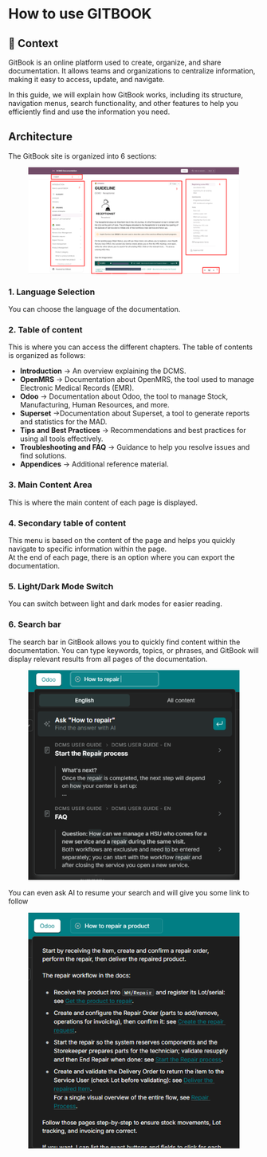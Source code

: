 # How to use GITBOOK

## **🧭** Context&#x20;

GitBook is an online platform used to create, organize, and share documentation. It allows teams and organizations to centralize information, making it easy to access, update, and navigate.

In this guide, we will explain how GitBook works, including its structure, navigation menus, search functionality, and other features to help you efficiently find and use the information you need.

## Architecture

The GitBook site is organized into 6 sections:

<figure><img src=".gitbook/assets/image (12).png" alt=""><figcaption></figcaption></figure>

### **1. Language Selection**

You can choose the language of the documentation.

### **2. Table of content**

This is where you can access the different chapters. The table of contents is organized as follows:

* **Introduction** → An overview explaining the DCMS.
* **OpenMRS** → Documentation about OpenMRS, the tool used to manage Electronic Medical Records (EMR).
* **Odoo** → Documentation about Odoo, the tool to manage Stock, Manufacturing, Human Resources, and more.
* **Superset** →Documentation about Superset, a tool to generate reports and statistics for the MAD.
* **Tips and Best Practices** → Recommendations and best practices for using all tools effectively.
* **Troubleshooting and FAQ** → Guidance to help you resolve issues and find solutions.
* **Appendices** → Additional reference material.

### **3. Main Content Area**

This is where the main content of each page is displayed.

### **4. Secondary table of content**

This menu is based on the content of the page and helps you quickly navigate to specific information within the page.\
At the end of each page,  there is an option where you can export the documentation.

### **5. Light/Dark Mode Switch**

You can switch between light and dark modes for easier reading.

### 6. Search bar

The search bar in GitBook allows you to quickly find content within the documentation. You can type keywords, topics, or phrases, and GitBook will display relevant results from all pages of the documentation.&#x20;

<figure><img src=".gitbook/assets/image (296).png" alt=""><figcaption></figcaption></figure>

You can even ask AI to resume your search and will give you some link to follow

<figure><img src=".gitbook/assets/image (297).png" alt=""><figcaption></figcaption></figure>

